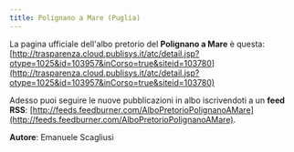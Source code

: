 ```yaml
---
title: Polignano a Mare (Puglia)
---
```


La pagina ufficiale dell'albo pretorio del **Polignano a Mare** è questa: [http://trasparenza.cloud.publisys.it/atc/detail.jsp?otype=1025&id=103957&inCorso=true&siteid=103780](http://trasparenza.cloud.publisys.it/atc/detail.jsp?otype=1025&id=103957&inCorso=true&siteid=103780)

Adesso puoi seguire le nuove pubblicazioni in albo iscrivendoti a un **feed RSS**: [http://feeds.feedburner.com/AlboPretorioPolignanoAMare](http://feeds.feedburner.com/AlboPretorioPolignanoAMare).


**Autore**: Emanuele Scagliusi

